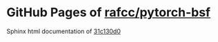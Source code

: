 GitHub Pages of [rafcc/pytorch-bsf](https://github.com/rafcc/pytorch-bsf.git)
===
Sphinx html documentation of [31c130d0](https://github.com/rafcc/pytorch-bsf/tree/31c130d0465fca08ca5f1aeee1bb4428f0b55909)
